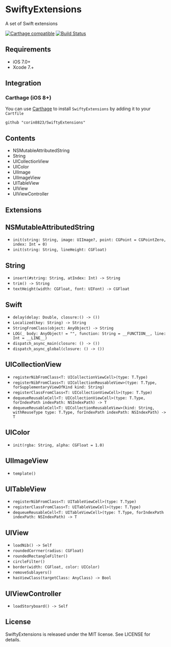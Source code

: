 # SwiftyExtensions
A set of Swift extensions

[![Carthage compatible](https://img.shields.io/badge/Carthage-compatible-4BC51D.svg?style=flat)](https://github.com/Carthage/Carthage)
[![Build Status](https://travis-ci.org/corin8823/SwiftyExtensions.svg)](https://travis-ci.org/corin8823/SwiftyExtensions/)

## Requirements
- iOS 7.0+
- Xcode 7.+

## Integration

### Carthage (iOS 8+)
You can use [Carthage](https://github.com/Carthage/Carthage) to install `SwiftyExtensions` by adding it to your `Cartfile`
```
github "corin8823/SwiftyExtensions"
```

## Contents
- NSMutableAttributedString
- String
- UICollectionView
- UIColor
- UIImage
- UIImageView
- UITableView
- UIView
- UIViewController

## Extensions

## NSMutableAttributedString
- ``init(string: String, image: UIImage?, point: CGPoint = CGPointZero, index: Int = 0)``
- ``init(string: String, lineHeight: CGFloat) ``

## String
- ``insert(#string: String, atIndex: Int) -> String ``
- ``trim() -> String``
- ``textHeight(width: CGFloat, font: UIFont) -> CGFloat``

## Swift
- ``delay(delay: Double, closure:() -> ())``
- ``Localized(key: String) -> String``
- ``StringFromClass(object: AnyObject) -> String``
- ``LOG(_ body: AnyObject! = "", function: String = __FUNCTION__, line: Int = __LINE__)``
- ``dispatch_async_main(closure: () -> ())``
- ``dispatch_async_global(closure: () -> ())``

## UICollectionView
- ``registerNibFromClass<T: UICollectionViewCell>(type: T.Type)``
- ``registerNibFromClass<T: UICollectionReusableView>(type: T.Type, forSupplementaryViewOfKind kind: String)``
- ``registerClassFromClass<T: UICollectionViewCell>(type: T.Type)``
- ``dequeueReusableCell<T: UICollectionViewCell>(type: T.Type,
  forIndexPath indexPath: NSIndexPath) -> T ``
- ``dequeueReusableCell<T: UICollectionReusableView>(kind: String, withReuseType type: T.Type,
  forIndexPath indexPath: NSIndexPath) -> T``

## UIColor
- ``init(rgba: String, alpha: CGFloat = 1.0) ``

## UIImageView
- ``template()``

## UITableView
- ``registerNibFromClass<T: UITableViewCell>(type: T.Type)``
- ``registerClassFromClass<T: UITableViewCell>(type: T.Type)``
- ``dequeueReusableCell<T: UITableViewCell>(type: T.Type,
  forIndexPath indexPath: NSIndexPath) -> T``

## UIView
- ``loadNib() -> Self``
- ``roundedCorrner(radius: CGFloat)``
- ``roundedRectangleFilter()``
- ``circleFilter()``
- ``border(width: CGFloat, color: UIColor)``
- ``removeSublayers()``
- ``hasViewClass(targetClass: AnyClass) -> Bool``

## UIViewController
- ``loadStoryboard() -> Self``

## License
SwiftyExtensions is released under the MIT license. See LICENSE for details.

